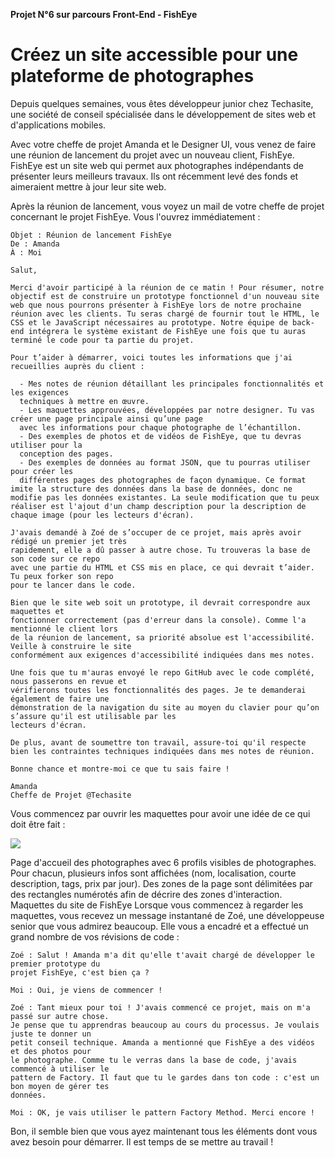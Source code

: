 **Projet N°6 sur parcours Front-End - FishEye**

Créez un site accessible pour une plateforme de photographes
==

Depuis quelques semaines, vous êtes développeur junior chez Techasite, une société de conseil spécialisée dans le développement de sites web et d'applications mobiles.

Avec votre cheffe de projet Amanda et le Designer UI, vous venez de faire une réunion de lancement du projet avec un nouveau client, FishEye. FishEye est un site web qui permet aux photographes indépendants de présenter leurs meilleurs travaux. Ils ont récemment levé des fonds et aimeraient mettre à jour leur site web. 

Après la réunion de lancement, vous voyez un mail de votre cheffe de projet concernant le projet FishEye. Vous l'ouvrez immédiatement :

```
Objet : Réunion de lancement FishEye
De : Amanda
À : Moi

Salut, 

Merci d'avoir participé à la réunion de ce matin ! Pour résumer, notre objectif est de construire un prototype fonctionnel d'un nouveau site web que nous pourrons présenter à FishEye lors de notre prochaine réunion avec les clients. Tu seras chargé de fournir tout le HTML, le CSS et le JavaScript nécessaires au prototype. Notre équipe de back-end intégrera le système existant de FishEye une fois que tu auras terminé le code pour ta partie du projet.

Pour t’aider à démarrer, voici toutes les informations que j'ai recueillies auprès du client :

  - Mes notes de réunion détaillant les principales fonctionnalités et les exigences 
  techniques à mettre en œuvre. 
  - Les maquettes approuvées, développées par notre designer. Tu vas créer une page principale ainsi qu’une page 
  avec les informations pour chaque photographe de l’échantillon. 
  - Des exemples de photos et de vidéos de FishEye, que tu devras utiliser pour la 
  conception des pages. 
  - Des exemples de données au format JSON, que tu pourras utiliser pour créer les 
  différentes pages des photographes de façon dynamique. Ce format imite la structure des données dans la base de données, donc ne modifie pas les données existantes. La seule modification que tu peux réaliser est l'ajout d'un champ description pour la description de chaque image (pour les lecteurs d'écran).

J'avais demandé à Zoé de s’occuper de ce projet, mais après avoir rédigé un premier jet très 
rapidement, elle a dû passer à autre chose. Tu trouveras la base de son code sur ce repo 
avec une partie du HTML et CSS mis en place, ce qui devrait t’aider. Tu peux forker son repo 
pour te lancer dans le code.

Bien que le site web soit un prototype, il devrait correspondre aux maquettes et 
fonctionner correctement (pas d'erreur dans la console). Comme l'a mentionné le client lors 
de la réunion de lancement, sa priorité absolue est l'accessibilité. Veille à construire le site 
conformément aux exigences d'accessibilité indiquées dans mes notes.

Une fois que tu m'auras envoyé le repo GitHub avec le code complété, nous passerons en revue et 
vérifierons toutes les fonctionnalités des pages. Je te demanderai également de faire une 
démonstration de la navigation du site au moyen du clavier pour qu’on s’assure qu'il est utilisable par les 
lecteurs d'écran.  

De plus, avant de soumettre ton travail, assure-toi qu'il respecte bien les contraintes techniques indiquées dans mes notes de réunion.

Bonne chance et montre-moi ce que tu sais faire !

Amanda
Cheffe de Projet @Techasite
```

Vous commencez par ouvrir les maquettes pour avoir une idée de ce qui doit être fait : 

<img src="https://user.oc-static.com/upload/2020/08/18/15977571210897_image2.png">

Page d'accueil des photographes avec 6 profils visibles de photographes. Pour chacun, plusieurs infos sont affichées (nom, localisation, courte description, tags, prix par jour). Des zones de la page sont délimitées par des rectangles numérotés afin de décrire des zones d'interaction.
Maquettes du site de FishEye
Lorsque vous commencez à regarder les maquettes, vous recevez un message instantané de Zoé, une développeuse senior que vous admirez beaucoup. Elle vous a encadré et a effectué un grand nombre de vos révisions de code :

```
Zoé : Salut ! Amanda m'a dit qu'elle t'avait chargé de développer le premier prototype du 
projet FishEye, c'est bien ça ?

Moi : Oui, je viens de commencer !

Zoé : Tant mieux pour toi ! J'avais commencé ce projet, mais on m'a passé sur autre chose. 
Je pense que tu apprendras beaucoup au cours du processus. Je voulais juste te donner un 
petit conseil technique. Amanda a mentionné que FishEye a des vidéos et des photos pour 
le photographe. Comme tu le verras dans la base de code, j'avais commencé à utiliser le 
pattern de Factory. Il faut que tu le gardes dans ton code : c'est un bon moyen de gérer tes 
données.

Moi : OK, je vais utiliser le pattern Factory Method. Merci encore !
```

Bon, il semble bien que vous ayez maintenant tous les éléments dont vous avez besoin pour démarrer.  Il est temps de se mettre au travail !
